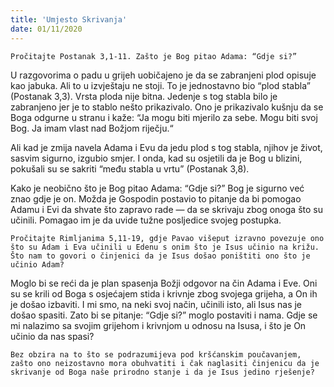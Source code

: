 ```yaml
---
title: 'Umjesto Skrivanja'
date: 01/11/2020
---
```


`Pročitajte Postanak 3,1-11. Zašto je Bog pitao Adama: “Gdje si?”`

U razgovorima o padu u grijeh uobičajeno je da se zabranjeni plod opisuje kao jabuka. Ali to u izvještaju ne stoji. To je jednostavno bio “plod stabla” (Postanak 3,3). Vrsta ploda nije bitna. Jedenje s tog stabla bilo je zabranjeno jer je to stablo nešto prikazivalo. Ono je prikazivalo kušnju da se Boga odgurne u stranu i kaže: “Ja mogu biti mjerilo za sebe. Mogu biti svoj Bog. Ja imam vlast nad Božjom riječju.“

Ali kad je zmija navela Adama i Evu da jedu plod s tog stabla, njihov je život, sasvim sigurno, izgubio smjer. I onda, kad su osjetili da je Bog u blizini, pokušali su se sakriti “među stabla u vrtu” (Postanak 3,8).

Kako je neobično što je Bog pitao Adama: “Gdje si?” Bog je sigurno već znao gdje je on. Možda je Gospodin postavio to pitanje da bi pomogao Adamu i Evi da shvate što zapravo rade — da se skrivaju zbog onoga što su učinili. Pomagao im je da uvide tužne posljedice svojeg postupka.

`Pročitajte Rimljanima 5,11-19, gdje Pavao višeput izravno povezuje ono što su Adam i Eva učinili u Edenu s onim što je Isus učinio na križu. Što nam to govori o činjenici da je Isus došao poništiti ono što je učinio Adam?`

Moglo bi se reći da je plan spasenja Božji odgovor na čin Adama i Eve. Oni su se krili od Boga s osjećajem stida i krivnje zbog svojega grijeha, a On ih je došao izbaviti. I mi smo, na neki svoj način, učinili isto, ali Isus nas je došao spasiti. Zato bi se pitanje: “Gdje si?” moglo postaviti i nama. Gdje se mi nalazimo sa svojim grijehom i krivnjom u odnosu na Isusa, i što je On učinio da nas spasi?

`Bez obzira na to što se podrazumijeva pod kršćanskim poučavanjem, zašto ono neizostavno mora obuhvatiti i čak naglasiti činjenicu da je skrivanje od Boga naše prirodno stanje i da je Isus jedino rješenje?`